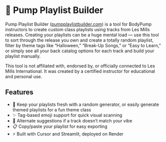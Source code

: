 # 💪 Pump Playlist Builder

Pump Playlist Builder ([pumpplaylistbuilder.com](http://pumpplaylistbuilder.com)) is a tool for BodyPump instructors to create custom class playlists using tracks from Les Mills releases. Creating your playlists can be a huge mental load — use this tool to sort through the release you own and create a totally random playlist, filter by theme tags like “Halloween,” “Break-Up Songs,” or “Easy to Learn,” or simply see all your back catalog options for each track and build your playlist manually.

This tool is not affiliated with, endorsed by, or officially connected to Les Mills International. It was created by a certified instructor for educational and personal use.

## Features

- 🎵 Keep your playlists fresh with a random generator, or easily generate themed playlists for a fun theme class
- ✨ Tag-based emoji support for quick visual scanning
- 🔁 Alternate suggestions if a track doesn’t match your vibe
- 📋 Copy/paste your playlist for easy exporting
- ⚡ Built with Cursor and Streamlit, deployed on Render
